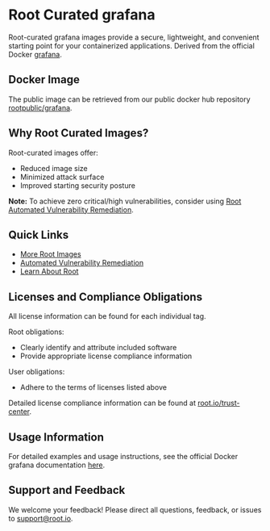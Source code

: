 # Root Curated grafana

Root-curated grafana images provide a secure, lightweight, and convenient starting point for your containerized applications. Derived from the official Docker [grafana](https://hub.docker.com/_/grafana).

## Docker Image
The public image can be retrieved from our public docker hub repository [rootpublic/grafana](https://hub.docker.com/r/rootpublic/grafana).

## Why Root Curated Images?
Root-curated images offer:
- Reduced image size
- Minimized attack surface
- Improved starting security posture

**Note:** To achieve zero critical/high vulnerabilities, consider using [Root Automated Vulnerability Remediation](https://app.root.io).

## Quick Links
- [More Root Images](https://images.root.io)
- [Automated Vulnerability Remediation](https://app.root.io)
- [Learn About Root](https://www.root.io)

## Licenses and Compliance Obligations
All license information can be found for each individual tag.

Root obligations:
- Clearly identify and attribute included software
- Provide appropriate license compliance information

User obligations:
- Adhere to the terms of licenses listed above

Detailed license compliance information can be found at [root.io/trust-center](https://root.io/trust-center).

## Usage Information
For detailed examples and usage instructions, see the official Docker grafana documentation [here](https://hub.docker.com/_/grafana).

## Support and Feedback
We welcome your feedback! Please direct all questions, feedback, or issues to [support@root.io](mailto:support@root.io).